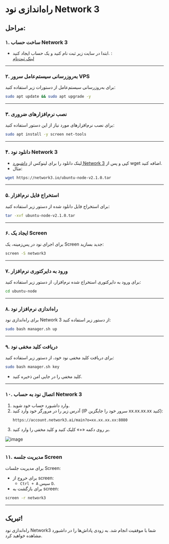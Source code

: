 # راه‌اندازی نود Network 3

## مراحل:

### ۱. ساخت حساب Network 3
- ابتدا در سایت زیر ثبت نام کنید و یک حساب ایجاد کنید. :  
  [لینک ثبت‌نام](https://account.network3.ai/register_page?rc=1198f6af)

---

### ۲. به‌روزرسانی سیستم‌عامل سرور VPS
برای به‌روزرسانی سیستم‌عامل از دستورات زیر استفاده کنید:
```bash
sudo apt update && sudo apt upgrade -y
```

---

### ۳. نصب نرم‌افزارهای ضروری
برای نصب نرم‌افزارهای مورد نیاز از این دستور استفاده کنید:
```bash
sudo apt install -y screen net-tools
```

---

### ۴. دانلود نود Network 3
- لینک دانلود را برای لینوکس از [داشبورد Network 3](https://network3.ai/download) کپی و پس از wget اضافه کنید.
- مثال:
```bash
wget https://network3.io/ubuntu-node-v2.1.0.tar
```

---

### ۵. استخراج فایل نرم‌افزار
برای استخراج فایل دانلود شده از دستور زیر استفاده کنید:
```bash
tar -xvf ubuntu-node-v2.1.0.tar
```

---

### ۶. ایجاد یک Screen
برای اجرای نود در پس‌زمینه، یک Screen جدید بسازید:
```bash
screen -S network3
```

---

### ۷. ورود به دایرکتوری نرم‌افزار
برای ورود به دایرکتوری استخراج شده نرم‌افزار، از دستور زیر استفاده کنید:
```bash
cd ubuntu-node
```

---

### ۸. راه‌اندازی نرم‌افزار نود
برای راه‌اندازی نود Network 3 از دستور زیر استفاده کنید:
```bash
sudo bash manager.sh up
```

---

### ۹. دریافت کلید مخفی نود
برای دریافت کلید مخفی نود خود، از دستور زیر استفاده کنید:
```bash
sudo bash manager.sh key
```
- کلید مخفی را در جایی امن ذخیره کنید.

---

### ۱۰. اتصال نود به حساب Network 3
1. وارد داشبورد حساب خود شوید.
2. آدرس زیر را در مرورگر خود وارد کنید (IP سرور خود را جایگزین xx.xx.xx.xx کنید):
   ```bash
   https://account.network3.ai/main?o=xx.xx.xx.xx:8080
   ```
3. بر روی دکمه «+» کلیک کنید و کلید مخفی را وارد کنید.

![image](https://github.com/user-attachments/assets/7e247680-d7bf-49a8-87bd-87f61f09fc45)

---

### ۱۱. مدیریت جلسه Screen
برای مدیریت جلسات Screen:
- برای خروج از screen:
  - `Ctrl + A` سپس `D`.
- برای بازگشت به screen:
```bash
screen -r network3
```

---

## تبریک!
راه‌اندازی نود Network3 شما با موفقیت انجام شد. به زودی پاداش‌ها را در داشبورد مشاهده خواهید کرد.
